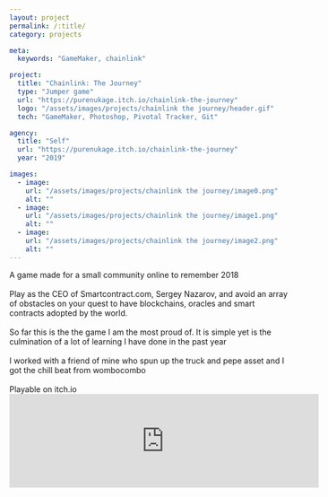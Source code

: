 ```yaml
---
layout: project
permalink: /:title/
category: projects

meta:
  keywords: "GameMaker, chainlink"

project:
  title: "Chainlink: The Journey"
  type: "Jumper game"
  url: "https://purenukage.itch.io/chainlink-the-journey"
  logo: "/assets/images/projects/chainlink the journey/header.gif"
  tech: "GameMaker, Photoshop, Pivotal Tracker, Git"

agency:
  title: "Self"
  url: "https://purenukage.itch.io/chainlink-the-journey"
  year: "2019"

images:
  - image:
    url: "/assets/images/projects/chainlink the journey/image0.png"
    alt: ""
  - image:
    url: "/assets/images/projects/chainlink the journey/image1.png"
    alt: ""
  - image:
    url: "/assets/images/projects/chainlink the journey/image2.png"
    alt: ""
---
```

<p> A game made for a small community online to remember 2018 <br>
<br>
Play as the CEO of Smartcontract.com, Sergey Nazarov, and avoid an array of obstacles on your quest to have blockchains, oracles and smart contracts adopted by the world. <br>
<br>
So far this is the the game I am the most proud of. It is simple yet is the culmination of a lot of learning I have done in the past year <br>
<br>
I worked with a friend of mine who spun up the truck and pepe asset and I got the chill beat from wombocombo <br>
<br>
Playable on itch.io
<br>
<iframe frameborder="0" src="https://itch.io/embed/500244" width="552" height="167"></iframe>
<br>
</p>